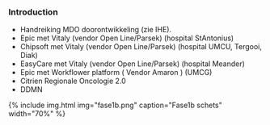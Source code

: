 ### Introduction

* Handreiking MDO doorontwikkeling (zie IHE).
* Epic met Vitaly (vendor Open Line/Parsek) (hospital StAntonius)
* Chipsoft met Vitaly (vendor Open Line/Parsek) (hospital UMCU, Tergooi, Diak)
* EasyCare met Vitaly (vendor Open Line/Parsek) (hospital Meander)
* Epic met Workflower platform ( Vendor Amaron ) (UMCG) 
* Citrien Regionale Oncologie 2.0
* DDMN
 
{% include img.html img="fase1b.png" caption="Fase1b schets" width="70%" %}

